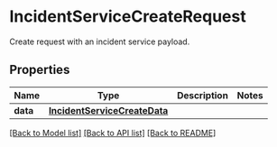 # IncidentServiceCreateRequest

Create request with an incident service payload.
## Properties
Name | Type | Description | Notes
------------ | ------------- | ------------- | -------------
**data** | [**IncidentServiceCreateData**](IncidentServiceCreateData.md) |  | 

[[Back to Model list]](README.md#documentation-for-models) [[Back to API list]](README.md#documentation-for-api-endpoints) [[Back to README]](README.md)


